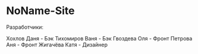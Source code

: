 # NoName-Site
Разработчики:

Хохлов Даня - Бэк
Тихомиров Ваня - Бэк
Гвоздева Оля - Фронт
Петрова Аня - Фронт
Жигачёва Катя - Дизайнер
